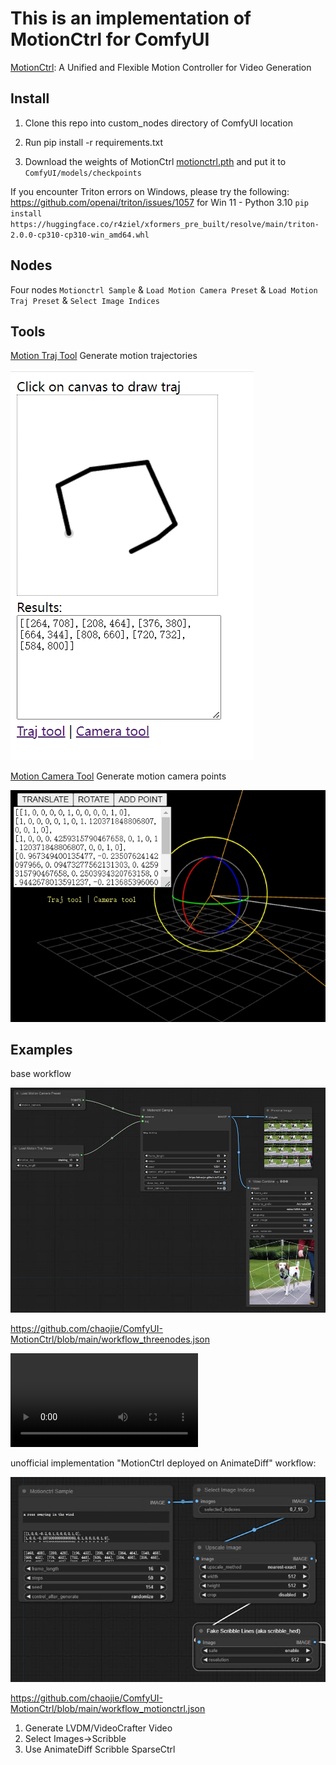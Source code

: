 # This is an implementation of MotionCtrl for ComfyUI

[MotionCtrl](https://github.com/TencentARC/MotionCtrl): A Unified and Flexible Motion Controller for Video Generation 

## Install

1. Clone this repo into custom_nodes directory of ComfyUI location

2. Run pip install -r requirements.txt

3. Download the weights of MotionCtrl  [motionctrl.pth](https://huggingface.co/TencentARC/MotionCtrl/blob/main/motionctrl.pth) and put it to `ComfyUI/models/checkpoints`

If you encounter Triton errors on Windows, please try the following: https://github.com/openai/triton/issues/1057
for Win 11 - Python 3.10
`pip install https://huggingface.co/r4ziel/xformers_pre_built/resolve/main/triton-2.0.0-cp310-cp310-win_amd64.whl`

## Nodes

Four nodes `Motionctrl Sample` & `Load Motion Camera Preset` & `Load Motion Traj Preset` & `Select Image Indices`

## Tools

[Motion Traj Tool](https://chaojie.github.io/ComfyUI-MotionCtrl/tools/draw.html) Generate motion trajectories

<img src="assets/traj.png" raw=true>

[Motion Camera Tool](https://chaojie.github.io/ComfyUI-MotionCtrl/tools/index.html) Generate motion camera points

<img src="assets/camera.png" raw=true>

## Examples

base workflow

<img src="assets/base_wf.png" raw=true>

https://github.com/chaojie/ComfyUI-MotionCtrl/blob/main/workflow_threenodes.json

<video controls autoplay="true">
    <source 
   src="assets/dog.mp4" 
   type="video/mp4" 
  />
</video>

unofficial implementation "MotionCtrl deployed on AnimateDiff" workflow:

<img src="assets/scribble_wf.png" raw=true>

https://github.com/chaojie/ComfyUI-MotionCtrl/blob/main/workflow_motionctrl.json

1. Generate LVDM/VideoCrafter Video
2. Select Images->Scribble
3. Use AnimateDiff Scribble SparseCtrl

